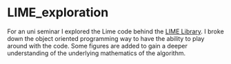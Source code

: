 # LIME_exploration

For an uni seminar I explored the Lime code behind the [LIME Library](). I broke down the object oriented programming way to have the ability to play around with the code. Some figures are added to gain a deeper understanding of the underlying mathematics of the algorithm.

